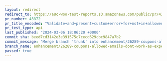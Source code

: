 ```yaml
---
layout: redirect
redirect_to: https://a8c-woo-test-reports.s3.amazonaws.com/public/pr/43872/api/index.html
pr_number: 43872
pr_title_encoded: "Validate+and+present+custom+error+for+not+in+allowed+emails+coupons"
pr_test_type: api
last_published: "2024-03-06 18:06:20 +0000"
commit_sha: beed7cd3142e3e391575c7cecd629cbc9847a7b2
commit_message: "Merge branch 'trunk' into enhancement/26289-coupons-allowed-emails-do…"
branch_name: enhancement/26289-coupons-allowed-emails-dont-work-as-expected
passed: true
---
```

